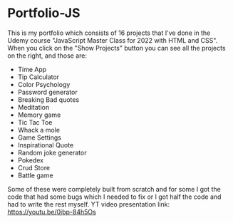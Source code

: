# Portfolio-JS
This is my portfolio which consists of 16 projects that I've done in the Udemy course "JavaScript Master Class for 2022 with HTML and CSS". 
When you click on the "Show Projects" button you can see all the projects on the right, and those are: 
- Time App
- Tip Calculator
- Color Psychology
- Password generator
- Breaking Bad quotes
- Meditation
- Memory game
- Tic Tac Toe
- Whack a mole
- Game Settings
- Inspirational Quote
- Random joke generator
- Pokedex
- Crud Store
- Battle game

Some of these were completely built from scratch and for some I got the code that had some bugs which I needed to fix or I got half the code and had to write the rest myself.
YT video presentation link: https://youtu.be/0jbp-84h5Os 

